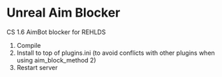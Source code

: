 # Unreal Aim Blocker
 CS 1.6 AimBot blocker for REHLDS

1. Compile
2. Install to top of plugins.ini (to avoid conflicts with other plugins when using aim_block_method 2)
3. Restart server
